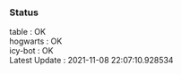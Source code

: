 ### Status


table : OK  
hogwarts : OK  
icy-bot : OK  
Latest Update : 2021-11-08 22:07:10.928534
